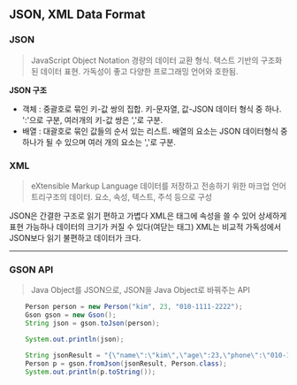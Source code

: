 ## JSON, XML Data Format

### JSON
> JavaScript Object Notation
> 경량의 데이터 교환 형식.
> 텍스트 기반의 구조화된 데이터 표현.
> 가독성이 좋고 다양한 프로그래밍 언어와 호한됨. 

**JSON 구조**
- 객체 : 중괄호로 묶인 키-값 쌍의 집합.
    키-문자열, 값-JSON 데이터 형식 중 하나. ':'으로 구분, 여러개의 키-값 쌍은 ','로 구분.
- 배열 : 대괄호로 묶인 값들의 순서 있는 리스트. 배열의 요소는 JSON 데이터형식 중 하나가 될 수 있으며 여러 개의 요소는 ','로 구분.


### XML
> eXtensible Markup Language
> 데이터를 저장하고 전송하기 위한 마크업 언어
> 트리구조의 데이터. 요소, 속성, 텍스트, 주석 등으로 구성

JSON은 간결한 구조로 읽기 편하고 가볍다
XML은 태그에 속성을 쓸 수 있어 상세하게 표현 가능하나 데이터의 크기가 커질 수 있다(여닫는 태그)
XML는 비교적 가독성에서 JSON보다 읽기 불편하고 데이터가 크다.

---

### GSON API
> Java Object를 JSON으로, JSON을 Java Object로 바꿔주는 API

``` java
    Person person = new Person("kim", 23, "010-1111-2222");
    Gson gson = new Gson();
    String json = gson.toJson(person);

    System.out.println(json);

    String jsonResult = "{\"name\":\"kim\",\"age\":23,\"phone\":\"010-1111-2222\"}";
    Person p = gson.fromJson(jsonResult, Person.class);
    System.out.println(p.toString());

```